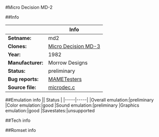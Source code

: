 #Micro Decision MD-2

##Info

||Info|
|-----|-----|
|**Setname:**|md2
|**Clones:**|[Micro Decision MD-3](md3.md)
|**Year:**|1982
|**Manufacturer:**|Morrow Designs
|**Status:**|preliminary
|**Bug reports:**|[MAMETesters](http://mametesters.org/view_all_set.php?type=1&temporary=y&search=microdec.c)
|**Source file:**|[microdec.c](https://github.com/mamedev/mame/blob/master/src/mess/drivers/microdec.c)

##Emulation info
|| Status |
|-----|-----|
|Overall emulation:|preliminary
|Color emulation:|good
|Sound emulation:|preliminary
|Graphics emulation:|good
|Savestates:|unsupported

##Tech info

##Romset info

<!--- START OF EDITED COMMENT DO NOT TOUCH TEXT ABOVE-->
